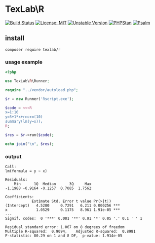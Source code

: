 # TexLab\R
[![Build Status](https://travis-ci.com/andy-aa/phpR.svg?branch=master)](https://travis-ci.com/andy-aa/phpR)
[![License: MIT](https://img.shields.io/badge/License-MIT-yellow.svg)](https://opensource.org/licenses/MIT)
[![Unstable Version](https://img.shields.io/packagist/vpre/texlab/lightdb.svg)](https://packagist.org/packages/texlab/r)
[![PHPStan](https://img.shields.io/badge/PHPStan-level%20Max-brightgreen.svg?style=flat-square)](https://phpstan.org/)
[![Psalm](https://img.shields.io/badge/Psalm-Level%20Max-brightgreen.svg?style=flat-square)](https://psalm.dev/) 


## install
```
composer require texlab/r
```

### usage example
```php
<?php

use TexLab\R\Runner;

require "../vendor/autoload.php";

$r = new Runner('Rscript.exe');

$code = <<<R
x=1:10
y=5+1*x+rnorm(10)
summary(lm(y~x));
R;

$res = $r->run($code);

echo join("\n", $res);
```
### output
```
Call:
lm(formula = y ~ x)

Residuals:
    Min      1Q  Median      3Q     Max
-1.1988 -0.9164 -0.1257  0.7085  1.7562

Coefficients:
            Estimate Std. Error t value Pr(>|t|)
(Intercept)   4.5280     0.7291   6.211 0.000256 ***
x             1.0529     0.1175   8.961 1.91e-05 ***
---
Signif. codes:  0 '***' 0.001 '**' 0.01 '*' 0.05 '.' 0.1 ' ' 1

Residual standard error: 1.067 on 8 degrees of freedom
Multiple R-squared:  0.9094,    Adjusted R-squared:  0.8981
F-statistic: 80.29 on 1 and 8 DF,  p-value: 1.914e-05

```
